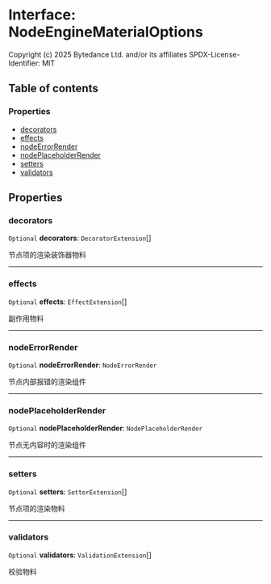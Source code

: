 # Interface: NodeEngineMaterialOptions

Copyright (c) 2025 Bytedance Ltd. and/or its affiliates
SPDX-License-Identifier: MIT

## Table of contents

### Properties

* [decorators](/en/auto-docs/fixed-layout-editor/interfaces/NodeEngineMaterialOptions.md#decorators)
* [effects](/en/auto-docs/fixed-layout-editor/interfaces/NodeEngineMaterialOptions.md#effects)
* [nodeErrorRender](/en/auto-docs/fixed-layout-editor/interfaces/NodeEngineMaterialOptions.md#nodeerrorrender)
* [nodePlaceholderRender](/en/auto-docs/fixed-layout-editor/interfaces/NodeEngineMaterialOptions.md#nodeplaceholderrender)
* [setters](/en/auto-docs/fixed-layout-editor/interfaces/NodeEngineMaterialOptions.md#setters)
* [validators](/en/auto-docs/fixed-layout-editor/interfaces/NodeEngineMaterialOptions.md#validators)

## Properties

### decorators

`Optional` **decorators**: `DecoratorExtension`\[]

节点项的渲染装饰器物料

***

### effects

`Optional` **effects**: `EffectExtension`\[]

副作用物料

***

### nodeErrorRender

`Optional` **nodeErrorRender**: `NodeErrorRender`

节点内部报错的渲染组件

***

### nodePlaceholderRender

`Optional` **nodePlaceholderRender**: `NodePlaceholderRender`

节点无内容时的渲染组件

***

### setters

`Optional` **setters**: `SetterExtension`\[]

节点项的渲染物料

***

### validators

`Optional` **validators**: `ValidationExtension`\[]

校验物料

